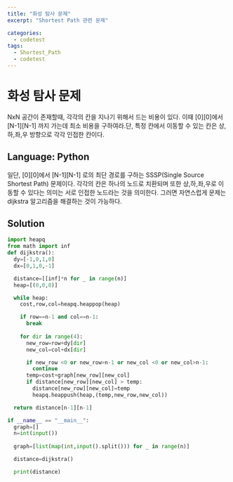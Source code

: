 ```yaml
---
title: "화성 탐사 문제"
excerpt: "Shortest Path 관련 문제"

categories:
  - codetest
tags:
  - Shortest_Path
  - codetest
---
```

# 화성 탐사 문제
NxN 공간이 존재할때, 각각의 칸을 지나기 위해서 드는 비용이 있다. 이때 [0][0]에서 [N-1][N-1] 까지 가는데 최소 비용을 구하여라.단, 특정 칸에서 이동할 수 있는 칸은 상,하,좌,우 방향으로 각각 인접한 칸이다.

## Language: Python
일단, [0][0]에서 [N-1][N-1] 로의 최단 경로를 구하는 SSSP(Single Source Shortest Path) 문제이다. 각각의 칸은 하나의 노드로 치환되며 또한 상,하,좌,우로 이동할 수 있다는 의미는 서로 인접한 노드라는 것을 의미한다.
그러면 자연스럽게 문제는 dijkstra 알고리즘을 해결하는 것이 가능하다.

## Solution
```python
import heapq
from math import inf
def dijkstra():
  dy=[-1,0,1,0]
  dx=[0,1,0,-1]

  distance=[[inf]*n for _ in range(n)]
  heap=[(0,0,0)]

  while heap:
    cost,row,col=heapq.heappop(heap)

    if row==n-1 and col==n-1:
      break
    
    for dir in range(4):
      new_row=row+dy[dir]
      new_col=col+dx[dir]

      if new_row <0 or new_row>n-1 or new_col <0 or new_col>n-1:
        continue
      temp=cost+graph[new_row][new_col]
      if distance[new_row][new_col] > temp:
        distance[new_row][new_col]=temp
        heapq.heappush(heap,(temp,new_row,new_col))

  return distance[n-1][n-1]

if __name__ == "__main__":
  graph=[]
  n=int(input())
  
  graph=[list(map(int,input().split())) for _ in range(n)]

  distance=dijkstra()

  print(distance)

```
